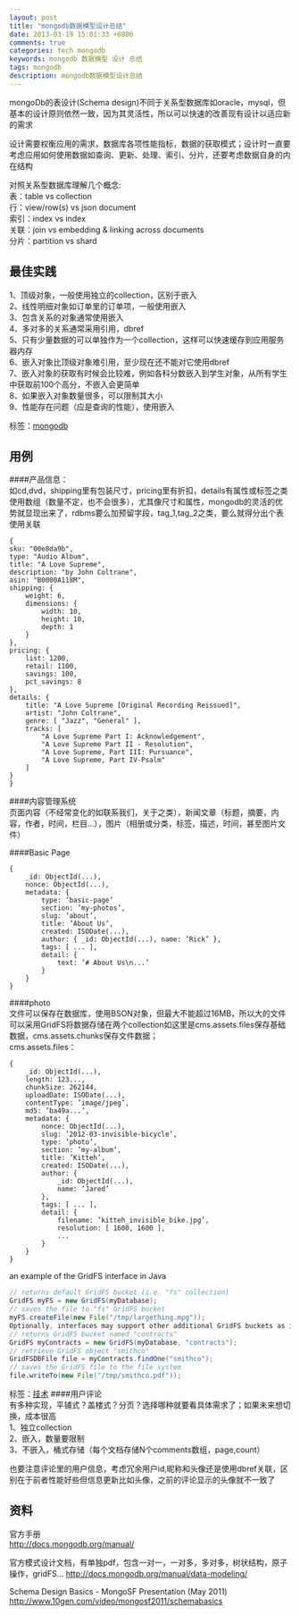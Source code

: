 ```yaml
---
layout: post
title: "mongodb数据模型设计总结"
date: 2013-03-19 15:01:33 +0800
comments: true
categories: tech mongodb
keywords: mongodb 数据模型 设计 总结
tags: mongodb
description: mongodb数据模型设计总结
---
```

mongoDb的表设计(Schema design)不同于关系型数据库如oracle，mysql，但基本的设计原则依然一致，因为其灵活性，所以可以快速的改善现有设计以适应新的需求  

设计需要权衡应用的需求，数据库各项性能指标，数据的获取模式；设计时一直要考虑应用如何使用数据如查询、更新、处理、索引、分片，还要考虑数据自身的内在结构

对照关系型数据库理解几个概念:  
表：table  vs  collection  
行：view/row(s)	vs json document  
索引：index	vs index  
关联：join vs	embedding & linking across documents  
分片：partition	vs shard  <!--more-->

最佳实践  
----
1、顶级对象，一般使用独立的collection，区别于嵌入  
2、线性明细对象如订单里的订单项，一般使用嵌入  
3、包含关系的对象通常使用嵌入  
4、多对多的关系通常采用引用，dbref  
5、只有少量数据的可以单独作为一个collection，这样可以快速缓存到应用服务器内存  
6、嵌入对象比顶级对象难引用，至少现在还不能对它使用dbref  
7、嵌入对象的获取有时候会比较难，例如各科分数嵌入到学生对象，从所有学生中获取前100个高分，不嵌入会更简单  
8、如果嵌入对象数量很多，可以限制其大小  
9、性能存在问题（应是查询的性能），使用嵌入  

标签：[mongodb](/blog/categories/mongodb)  

用例
----
####产品信息：  
如cd,dvd，shipping里有包装尺寸，pricing里有折扣，details有属性或标签之类使用数组（数量不定，也不会很多），尤其像尺寸和属性，mongodb的灵活的优势就显现出来了，rdbms要么加预留字段，tag_1,tag_2之类，要么就得分出个表使用关联  
```
{
sku: "00e8da9b",
type: "Audio Album",
title: "A Love Supreme",
description: "by John Coltrane",
asin: "B0000A118M",
shipping: {
	weight: 6,
	dimensions: {
		width: 10,
		height: 10,
		depth: 1
	}
},
pricing: {
	list: 1200,
	retail: 1100,
	savings: 100,
	pct_savings: 8
},
details: {
	title: "A Love Supreme [Original Recording Reissued]",
	artist: "John Coltrane",
	genre: [ "Jazz", "General" ],
	tracks: [
		"A Love Supreme Part I: Acknowledgement",
		"A Love Supreme Part II - Resolution",
		"A Love Supreme, Part III: Pursuance",
		"A Love Supreme, Part IV-Psalm"
	]
}
}
```

####内容管理系统  
页面内容（不经常变化的如联系我们，关于之类），新闻文章（标题，摘要，内容，作者，时间，栏目...），图片（相册或分类，标签，描述，时间，甚至图片文件）  

####Basic Page 
```
{
	_id: ObjectId(...),
	nonce: ObjectId(...),
	metadata: {
		type: ’basic-page’
		section: ’my-photos’,
		slug: ’about’,
		title: ’About Us’,
		created: ISODate(...),
		author: { _id: ObjectId(...), name: ’Rick’ },
		tags: [ ... ],
		detail: { 
			text: ’# About Us\n...’ 
		}
	}
}
```
 
####photo  
文件可以保存在数据库，使用BSON对象，但最大不能超过16MB，所以大的文件可以采用GridFS将数据存储在两个collection如这里是cms.assets.files保存基础数据，cms.assets.chunks保存文件数据；  
cms.assets.files：
```
{
	_id: ObjectId(...),
	length: 123...,
	chunkSize: 262144,
	uploadDate: ISODate(...),
	contentType: ’image/jpeg’,
	md5: ’ba49a...’,
	metadata: {
		nonce: ObjectId(...),
		slug: ’2012-03-invisible-bicycle’,
		type: ’photo’,
		section: ’my-album’,
		title: ’Kitteh’,
		created: ISODate(...),
		author: { 
			_id: ObjectId(...), 
			name: ’Jared’ 
		},
		tags: [ ... ],
		detail: {
			filename: ’kitteh_invisible_bike.jpg’,
			resolution: [ 1600, 1600 ], 
			... 
		}
	}
}
```
an example of the GridFS interface in Java  
```java
// returns default GridFS bucket (i.e. "fs" collection)
GridFS myFS = new GridFS(myDatabase);
// saves the file to "fs" GridFS bucket
myFS.createFile(new File("/tmp/largething.mpg"));
Optionally, interfaces may support other additional GridFS buckets as in the following example:
// returns GridFS bucket named "contracts"
GridFS myContracts = new GridFS(myDatabase, "contracts");
// retrieve GridFS object "smithco"
GridFSDBFile file = myContracts.findOne("smithco");
// saves the GridFS file to the file system
file.writeTo(new File("/tmp/smithco.pdf"));
```
标签：[技术](/blog/categories/tech) 
####用户评论  
有多种实现，平铺式？盖楼式？分页？选择哪种就要看具体需求了；如果未来想切换，成本很高  
1、独立collection  
2、嵌入，数量要限制  
3、不嵌入，桶式存储（每个文档存储N个comments数组，page,count）  

也要注意评论里的用户信息，考虑冗余用户id,昵称和头像还是使用dbref关联，区别在于前者性能好些但信息更新比如头像，之前的评论显示的头像就不一致了

资料  
----
官方手册  
http://docs.mongodb.org/manual/  

官方模式设计文档，有单独pdf，包含一对一，一对多，多对多，树状结构，原子操作，gridFS...
http://docs.mongodb.org/manual/data-modeling/  

Schema Design Basics - MongoSF Presentation (May 2011)
http://www.10gen.com/video/mongosf2011/schemabasics  

